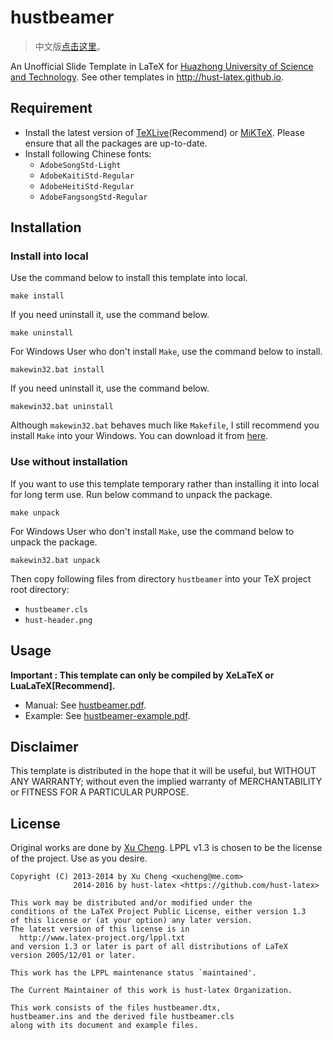 hustbeamer
==========

>   中文版[点击这里](https://github.com/hust-latex/hustbeamer/blob/master/README.zh-cn.md)。

An Unofficial Slide Template in LaTeX for [Huazhong University of Science and Technology](http://www.hust.edu.cn). See other templates in <http://hust-latex.github.io>.

## Requirement

* Install the latest version of [TeXLive](http://www.tug.org/texlive/)(Recommend) or [MiKTeX](http://miktex.org/). Please ensure that all the packages are up-to-date.
* Install following Chinese fonts:
    * `AdobeSongStd-Light`
    * `AdobeKaitiStd-Regular`
    * `AdobeHeitiStd-Regular`
    * `AdobeFangsongStd-Regular`

## Installation

### Install into local

Use the command below to install this template into local.
```
make install
```
If you need uninstall it, use the command below.
```
make uninstall
```

For Windows User who don't install `Make`, use the command below to install.
```
makewin32.bat install
```
If you need uninstall it, use the command below.
```
makewin32.bat uninstall
```
Although `makewin32.bat` behaves much like `Makefile`, I still recommend you install `Make` into your Windows. You can download it from [here](http://gnuwin32.sourceforge.net/packages/make.htm).

### Use without installation

If you want to use this template temporary rather than installing it into local for long term use. Run below command to unpack the package.
```
make unpack
```
For Windows User who don't install `Make`, use the command below to unpack the package.
```
makewin32.bat unpack
```
Then copy following files from directory `hustbeamer` into your TeX project root directory:
* `hustbeamer.cls`
* `hust-header.png`

## Usage

**Important : This template can only be compiled by XeLaTeX or LuaLaTeX[Recommend].**

* Manual: See [hustbeamer.pdf](https://github.com/hust-latex/hustbeamer/raw/master/hustbeamer/hustbeamer.pdf).
* Example: See [hustbeamer-example.pdf](https://github.com/hust-latex/hustbeamer/raw/master/hustbeamer/hustbeamer-example.pdf).

## Disclaimer

This template is distributed in the hope that it will be useful, but WITHOUT ANY WARRANTY; without even the implied warranty of MERCHANTABILITY or FITNESS FOR A PARTICULAR PURPOSE.

## License

Original works are done by [Xu Cheng](https://github.com/xu-cheng). LPPL v1.3 is chosen to be the license of the project. Use as you desire.
```
Copyright (C) 2013-2014 by Xu Cheng <xucheng@me.com>
              2014-2016 by hust-latex <https://github.com/hust-latex>

This work may be distributed and/or modified under the
conditions of the LaTeX Project Public License, either version 1.3
of this license or (at your option) any later version.
The latest version of this license is in
  http://www.latex-project.org/lppl.txt
and version 1.3 or later is part of all distributions of LaTeX
version 2005/12/01 or later.

This work has the LPPL maintenance status `maintained'.

The Current Maintainer of this work is hust-latex Organization.

This work consists of the files hustbeamer.dtx,
hustbeamer.ins and the derived file hustbeamer.cls 
along with its document and example files.
```

